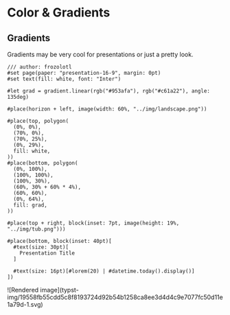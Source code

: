 #  Color & Gradients

##  Gradients

Gradients may be very cool for presentations or just a pretty look.

    
    
    /// author: frozolotl
    #set page(paper: "presentation-16-9", margin: 0pt)
    #set text(fill: white, font: "Inter")
    
    #let grad = gradient.linear(rgb("#953afa"), rgb("#c61a22"), angle: 135deg)
    
    #place(horizon + left, image(width: 60%, "../img/landscape.png"))
    
    #place(top, polygon(
      (0%, 0%),
      (70%, 0%),
      (70%, 25%),
      (0%, 29%),
      fill: white,
    ))
    #place(bottom, polygon(
      (0%, 100%),
      (100%, 100%),
      (100%, 30%),
      (60%, 30% + 60% * 4%),
      (60%, 60%),
      (0%, 64%),
      fill: grad,
    ))
    
    #place(top + right, block(inset: 7pt, image(height: 19%, "../img/tub.png")))
    
    #place(bottom, block(inset: 40pt)[
      #text(size: 30pt)[
        Presentation Title
      ]
    
      #text(size: 16pt)[#lorem(20) | #datetime.today().display()]
    ])

![Rendered image](typst-
img/19558fb55cdd5c8f8193724d92b54b1258ca8ee3d4d4c9e7077fc50d11e1a79d-1.svg)

